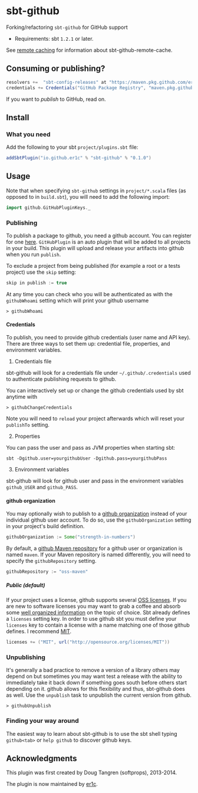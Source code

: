 # sbt-github

Forking/refactoring `sbt-github` for GitHub support

- Requirements: sbt `1.2.1` or later.

See [remote caching](REMOTE_CACHE.md) for information about sbt-github-remote-cache.

## Consuming or publishing?

```scala
resolvers +=  "sbt-config-releases" at "https://maven.pkg.github.com/er1c/sbt-github"
credentials += Credentials("GitHub Package Registry", "maven.pkg.github.com", "<github-user>", "<GITHUB_TOKEN>")
```

If you want to _publish_ to GitHub, read on.

## Install

### What you need


Add the following to your sbt `project/plugins.sbt` file:

```scala
addSbtPlugin("io.github.er1c" % "sbt-github" % "0.1.0")
```

## Usage

Note that when specifying `sbt-github` settings in `project/*.scala` files (as opposed to in `build.sbt`), you will need to add the following import:

```scala
import github.GitHubPluginKeys._
```

### Publishing

To publish a package to github, you need a github account. You can register for one [here](https://github.com/signup/index). 
`GitHubPlugin` is an auto plugin that will be added to all projects in your build.
This plugin will upload and release your artifacts into github when you run `publish`.

To exclude a project from being published (for example a root or a tests project) use the `skip` setting:

```scala
skip in publish := true
```

At any time you can check who you will be authenticated as with the `githubWhoami` setting which will print your github username

    > githubWhoami

#### Credentials

To publish, you need to provide github credentials (user name and API key). There are three ways to set them up: credential file, properties, and environment variables.

1. Credentials file

sbt-github will look for a credentials file under `~/.github/.credentials` used to authenticate publishing requests to github.

You can interactively set up or change the github credentials used by sbt anytime with

    > githubChangeCredentials

Note you will need to `reload` your project afterwards which will reset your `publishTo` setting.

2.  Properties

You can pass the user and pass as JVM properties when starting sbt:

    sbt -Dgithub.user=yourgithubUser -Dgithub.pass=yourgithubPass
    
3. Environment variables

sbt-github will look for github user and pass in the environment variables `github_USER` and  `github_PASS`.

#### github organization

You may optionally wish to publish to a [github organization](https://github.com/docs/usermanual/interacting/interacting_githuborganizations.html)
instead of your individual github user account. To do so, use the `githubOrganization` setting in your project's build definition.

```scala
githubOrganization := Some("strength-in-numbers")
```

By default, a [github Maven repository](https://github.com/docs/usermanual/uploads/uploads_yourrepositories.html) for a github user or
organization is named `maven`.  If your Maven repository is named differently, you will need to specify the `githubRepository` setting.

```scala
githubRepository := "oss-maven"
```

##### Public (default)

If your project uses a license, github supports several [OSS licenses](https://github.com/docs/api/#_get_oss_licenses). If you are new to software licenses you may
want to grab a coffee and absorb some [well organized information](http://choosealicense.com/) on the topic of choice.
Sbt already defines a `licenses` setting key. In order to use github sbt you must define your `licenses` key to contain a license with a name matching
one of those github defines. I recommend [MIT](http://choosealicense.com/licenses/mit/).

```scala
licenses += ("MIT", url("http://opensource.org/licenses/MIT"))
```

### Unpublishing

It's generally a bad practice to remove a version of a library others may depend on but sometimes you may want test a release with the ability to immediately take it back down if something goes south before others start depending on it. github allows for this flexibility and thus, sbt-github does as well. Use the `unpublish` task to unpublish the current version from github.

    > githubUnpublish

### Finding your way around

The easiest way to learn about sbt-github is to use the sbt shell typing `github<tab>` or `help github` to discover github keys.

## Acknowledgments

This plugin was first created by Doug Tangren (softprops), 2013-2014.

The plugin is now maintained by [er1c](https://github.com/er1c).